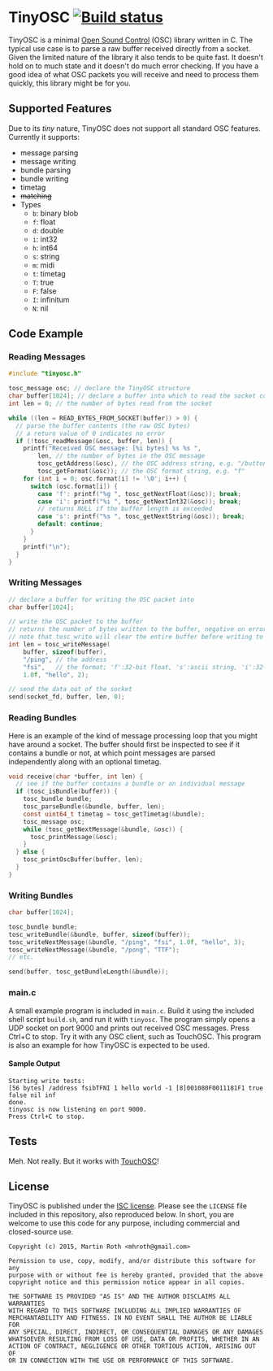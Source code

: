 # TinyOSC  [![Build status](https://ci.appveyor.com/api/projects/status/xtpj884q04kxq8ln/branch/ci-windows?svg=true)](https://ci.appveyor.com/project/neonsoftware/tinyosc/branch/ci-windows)


TinyOSC is a minimal [Open Sound Control](http://opensoundcontrol.org/) (OSC) library written in C. The typical use case is to parse a raw buffer received directly from a socket. Given the limited nature of the library it also tends to be quite fast. It doesn't hold on to much state and it doesn't do much error checking. If you have a good idea of what OSC packets you will receive and need to process them quickly, this library might be for you.

## Supported Features
Due to its *tiny* nature, TinyOSC does not support all standard OSC features. Currently it supports:
* message parsing
* message writing
* bundle parsing
* bundle writing
* timetag
* ~~matching~~
* Types
  * `b`: binary blob
  * `f`: float
  * `d`: double
  * `i`: int32
  * `h`: int64
  * `s`: string
  * `m`: midi
  * `t`: timetag
  * `T`: true
  * `F`: false
  * `I`: infinitum
  * `N`: nil

## Code Example
### Reading Messages
```C
#include "tinyosc.h"

tosc_message osc; // declare the TinyOSC structure
char buffer[1024]; // declare a buffer into which to read the socket contents
int len = 0; // the number of bytes read from the socket

while ((len = READ_BYTES_FROM_SOCKET(buffer)) > 0) {
  // parse the buffer contents (the raw OSC bytes)
  // a return value of 0 indicates no error
  if (!tosc_readMessage(&osc, buffer, len)) {
    printf("Received OSC message: [%i bytes] %s %s ",
        len, // the number of bytes in the OSC message
        tosc_getAddress(&osc), // the OSC address string, e.g. "/button1"
        tosc_getFormat(&osc)); // the OSC format string, e.g. "f"
    for (int i = 0; osc.format[i] != '\0'; i++) {
      switch (osc.format[i]) {
        case 'f': printf("%g ", tosc_getNextFloat(&osc)); break;
        case 'i': printf("%i ", tosc_getNextInt32(&osc)); break;
        // returns NULL if the buffer length is exceeded
        case 's': printf("%s ", tosc_getNextString(&osc)); break;
        default: continue;
      }
    }
    printf("\n");
  }
}
```

### Writing Messages
```C
// declare a buffer for writing the OSC packet into
char buffer[1024];

// write the OSC packet to the buffer
// returns the number of bytes written to the buffer, negative on error
// note that tosc_write will clear the entire buffer before writing to it
int len = tosc_writeMessage(
    buffer, sizeof(buffer),
    "/ping", // the address
    "fsi",   // the format; 'f':32-bit float, 's':ascii string, 'i':32-bit integer
    1.0f, "hello", 2);

// send the data out of the socket
send(socket_fd, buffer, len, 0);
```

### Reading Bundles
Here is an example of the kind of message processing loop that you might have around a socket. The buffer should first be inspected to see if it contains a bundle or not, at which point messages are parsed independently along with an optional timetag.

```C
void receive(char *buffer, int len) {
  // see if the buffer contains a bundle or an individual message
  if (tosc_isBundle(buffer)) {
    tosc_bundle bundle;
    tosc_parseBundle(&bundle, buffer, len);
    const uint64_t timetag = tosc_getTimetag(&bundle);
    tosc_message osc;
    while (tosc_getNextMessage(&bundle, &osc)) {
      tosc_printMessage(&osc);
    }
  } else {
    tosc_printOscBuffer(buffer, len);
  }
}
```

### Writing Bundles
```C
char buffer[1024];

tosc_bundle bundle;
tosc_writeBundle(&bundle, buffer, sizeof(buffer));
tosc_writeNextMessage(&bundle, "/ping", "fsi", 1.0f, "hello", 3);
tosc_writeNextMessage(&bundle, "/pong", "TTF");
// etc.

send(buffer, tosc_getBundleLength(&bundle));
```

### main.c
A small example program is included in `main.c`. Build it using the included shell script `build.sh`, and run it with `tinyosc`. The program simply opens a UDP socket on port 9000 and prints out received OSC messages. Press Ctrl+C to stop. Try it with any OSC client, such as TouchOSC. This program is also an example for how TinyOSC is expected to be used.

#### Sample Output
```
Starting write tests:
[56 bytes] /address fsibTFNI 1 hello world -1 [8]001080F0011181F1 true false nil inf
done.
tinyosc is now listening on port 9000.
Press Ctrl+C to stop.
```


## Tests
Meh. Not really. But it works with [TouchOSC](http://hexler.net/software/touchosc)!

## License
TinyOSC is published under the [ISC license](http://opensource.org/licenses/ISC). Please see the `LICENSE` file included in this repository, also reproduced below. In short, you are welcome to use this code for any purpose, including commercial and closed-source use.

```
Copyright (c) 2015, Martin Roth <mhroth@gmail.com>

Permission to use, copy, modify, and/or distribute this software for any
purpose with or without fee is hereby granted, provided that the above
copyright notice and this permission notice appear in all copies.

THE SOFTWARE IS PROVIDED "AS IS" AND THE AUTHOR DISCLAIMS ALL WARRANTIES
WITH REGARD TO THIS SOFTWARE INCLUDING ALL IMPLIED WARRANTIES OF
MERCHANTABILITY AND FITNESS. IN NO EVENT SHALL THE AUTHOR BE LIABLE FOR
ANY SPECIAL, DIRECT, INDIRECT, OR CONSEQUENTIAL DAMAGES OR ANY DAMAGES
WHATSOEVER RESULTING FROM LOSS OF USE, DATA OR PROFITS, WHETHER IN AN
ACTION OF CONTRACT, NEGLIGENCE OR OTHER TORTIOUS ACTION, ARISING OUT OF
OR IN CONNECTION WITH THE USE OR PERFORMANCE OF THIS SOFTWARE.
```
